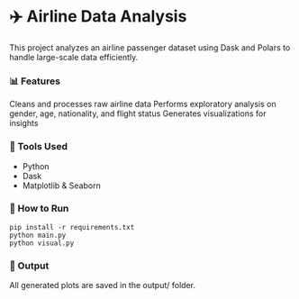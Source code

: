 # ✈️ Airline Data Analysis

This project analyzes an airline passenger dataset using Dask and Polars to handle large-scale data efficiently.

### 📊 Features

Cleans and processes raw airline data
Performs exploratory analysis on gender, age, nationality, and flight status
Generates visualizations for insights

### 🧠 Tools Used

- Python
- Dask
- Matplotlib & Seaborn

### 🚀 How to Run
```
pip install -r requirements.txt
python main.py
python visual.py
```

### 📁 Output

All generated plots are saved in the output/ folder.

